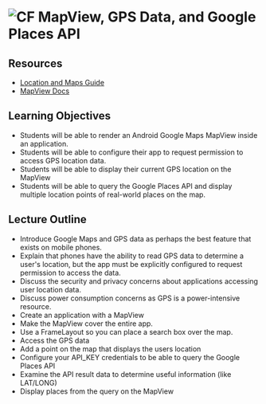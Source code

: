 # ![CF](http://i.imgur.com/7v5ASc8.png) MapView, GPS Data, and Google Places API

## Resources
* [Location and Maps Guide](https://developer.android.com/guide/topics/location/index.html)
* [MapView Docs](https://developers.google.com/android/reference/com/google/android/gms/maps/MapView)

## Learning Objectives
* Students will be able to render an Android Google Maps MapView inside an
  application.
* Students will be able to configure their app to request permission to access
  GPS location data.
* Students will be able to display their current GPS location on the MapView
* Students will be able to query the Google Places API and display multiple
  location points of real-world places on the map.

## Lecture Outline
* Introduce Google Maps and GPS data as perhaps the best feature that exists
  on mobile phones.
* Explain that phones have the ability to read GPS data to determine a user's
  location, but the app must be explicitly configured to request permission
  to access the data.
* Discuss the security and privacy concerns about applications accessing user
  location data.
* Discuss power consumption concerns as GPS is a power-intensive resource.
* Create an application with a MapView
* Make the MapView cover the entire app.
* Use a FrameLayout so you can place a search box over the map.
* Access the GPS data
* Add a point on the map that displays the users location
* Configure your API_KEY credentials to be able to query the Google Places API
* Examine the API result data to determine useful information (like LAT/LONG)
* Display places from the query on the MapView
